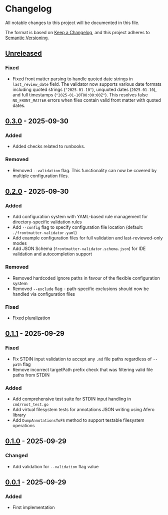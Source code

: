 # Changelog

All notable changes to this project will be documented in this file.

The format is based on [Keep a Changelog](https://keepachangelog.com/en/1.0.0/),
and this project adheres to [Semantic Versioning](https://semver.org/spec/v2.0.0.html).



## [Unreleased]

### Fixed

- Fixed front matter parsing to handle quoted date strings in `last_review_date` field. The validator now supports various date formats including quoted strings (`"2025-01-10"`), unquoted dates (`2025-01-10`), and full timestamps (`"2025-01-10T00:00:00Z"`). This resolves false `NO_FRONT_MATTER` errors when files contain valid front matter with quoted dates.

## [0.3.0] - 2025-09-30

### Added

- Added checks related to runbooks.

### Removed

- Removed `--validation` flag. This functionality can now be covered by multiple configuration files.

## [0.2.0] - 2025-09-30

### Added

- Add configuration system with YAML-based rule management for directory-specific validation rules
- Add `--config` flag to specify configuration file location (default: `./frontmatter-validator.yaml`)
- Add example configuration files for full validation and last-reviewed-only modes
- Add JSON Schema (`frontmatter-validator.schema.json`) for IDE validation and autocompletion support

### Removed

- Removed hardcoded ignore paths in favour of the flexible configuration system
- Removed `--exclude` flag - path-specific exclusions should now be handled via configuration files

### Fixed

- Fixed pluralization

## [0.1.1] - 2025-09-29

### Fixed

- Fix STDIN input validation to accept any `.md` file paths regardless of `--path` flag
- Remove incorrect targetPath prefix check that was filtering valid file paths from STDIN

### Added

- Add comprehensive test suite for STDIN input handling in `cmd/root_test.go`
- Add virtual filesystem tests for annotations JSON writing using Afero library
- Add `DumpAnnotationsToFS` method to support testable filesystem operations

## [0.1.0] - 2025-09-29

### Changed

- Add validation for `--validation` flag value

## [0.0.1] - 2025-09-29

### Added

- First implementation

[Unreleased]: https://github.com/giantswarm/frontmatter-validator/compare/v0.3.0...HEAD
[0.3.0]: https://github.com/giantswarm/frontmatter-validator/compare/v0.2.0...v0.3.0
[0.2.0]: https://github.com/giantswarm/frontmatter-validator/compare/v0.1.1...v0.2.0
[0.1.1]: https://github.com/giantswarm/frontmatter-validator/compare/v0.1.0...v0.1.1
[0.1.0]: https://github.com/giantswarm/frontmatter-validator/compare/v0.0.1...v0.1.0
[0.0.1]: https://github.com/giantswarm/frontmatter-validator/releases/tag/v0.0.1
